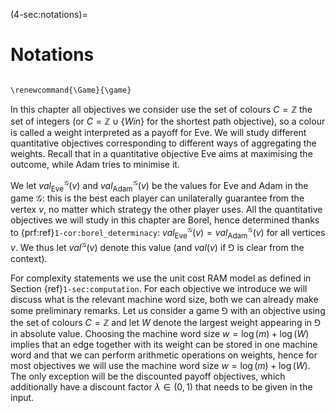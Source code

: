 (4-sec:notations)=
# Notations

```{math}

\renewcommand{\Game}{\game}

```

In this chapter all objectives we consider use the set of colours $C =  \mathbb{Z}$ the set of integers 
(or $C =  \mathbb{Z} \cup  \left\{  Win \right\}$ for the shortest path objective), 
so a colour is called a weight interpreted as a payoff for Eve.
We will study different quantitative objectives corresponding to different ways of aggregating the weights.
Recall that in a quantitative objective Eve aims at maximising the outcome, while Adam
tries to minimise it.

We let $val_\mathrm{Eve}^ \mathcal{G}(v)$ and $val_\mathrm{Adam}^ \mathcal{G}(v)$ be the values for Eve and Adam in the game $\mathcal{G}$: 
this is the best each player can unilaterally guarantee from the vertex $v$, no matter which strategy the other player uses.
All the quantitative objectives we will study in this chapter are Borel, hence determined thanks to {prf:ref}`1-cor:borel_determinacy`: 
$val_\mathrm{Eve}^ \mathcal{G}(v) =  val_\mathrm{Adam}^ \mathcal{G}(v)$ for all vertices $v$. 
We thus let $val^ \mathcal{G}(v)$ denote this value (and $val(v)$ if $\Game$ is clear from the context).

For complexity statements we use the unit cost RAM model as defined in Section {ref}`1-sec:computation`.
For each objective we introduce we will discuss what is the relevant machine word size, both we can already make some preliminary remarks.
Let us consider a game $\Game$ with an objective using the set of colours $C =  \mathbb{Z}$
and let $W$ denote the largest weight appearing in $\Game$ in absolute value.
Choosing the machine word size $w = \log(m) + \log(W)$ implies that an edge together with its weight can be stored in one machine word and that we can perform arithmetic operations on weights, hence for most objectives we will use the machine word size $w = \log(m) + \log(W)$.
The only exception will be the discounted payoff objectives, which additionally have a discount factor $\lambda \in (0,1)$
that needs to be given in the input.

